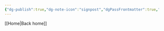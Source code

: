 ```yaml
---
{"dg-publish":true,"dg-note-icon":"signpost","dgPassFrontmatter":true,"noteIcon":"signpost","permalink":"/10-tags/templates/","created":"2025-10-13T20:17:14.096+01:00","updated":"2025-10-25T17:06:49.366+01:00"}
---
```


[[Home\|Back home]]